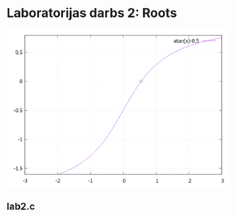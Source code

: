 # Laboratorijas darbs 2: Roots

![test](https://github.com/atrkv/RTR105/blob/main/labd/lab2/atan-05.png)

## lab2.c
